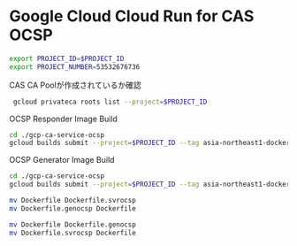 # Google Cloud Cloud Run for CAS OCSP

```bash
export PROJECT_ID=$PROJECT_ID
export PROJECT_NUMBER=53532676736
```

CAS CA Poolが作成されているか確認

```bash
 gcloud privateca roots list --project=$PROJECT_ID
```

OCSP Responder Image Build

```bash
cd ./gcp-ca-service-ocsp
gcloud builds submit --project=$PROJECT_ID --tag asia-northeast1-docker.pkg.dev/$PROJECT_ID/ca-service-ocsp/ocsp-responder:1.0
```

OCSP Generator Image Build

```bash
cd ./gcp-ca-service-ocsp
gcloud builds submit --project=$PROJECT_ID --tag asia-northeast1-docker.pkg.dev/$PROJECT_ID/ca-service-ocsp/ocsp-generator:1.0
```

```bash
mv Dockerfile Dockerfile.svrocsp
mv Dockerfile.genocsp Dockerfile
```

```bash
mv Dockerfile Dockerfile.genocsp
mv Dockerfile.svrocsp Dockerfile
```
